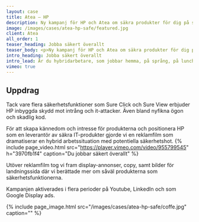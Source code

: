 ```yaml
---
layout: case
title: Atea – HP
description: Ny kampanj för HP och Atea om säkra produkter för dig på språng.
image: /images/cases/atea-hp-safe/featured.jpg
client: Atea
all_order: 1
teaser_heading: Jobba säkert överallt
teaser_body: <p>Ny kampanj för HP och Atea om säkra produkter för dig på språng.</p>
intro_heading: Jobba säkert överallt
intro_lead: Är du hybridarbetare, som jobbar hemma, på språng, på lunchen och kanske på okända nätverk? Då behöver du säkra produkter som låter dig jobba på dina villkor.
vimeo: true
---
```


## Uppdrag

Tack vare flera säkerhetsfunktioner som Sure Click och Sure View erbjuder HP inbyggda skydd mot intrång och it-attacker. Även bland nyfikna ögon och skadlig kod.

För att skapa kännedom och intresse för produkterna och positionera HP som en leverantör av säkra IT-produkter gjorde vi en reklamfilm som dramatiserar en hybrid arbetssituation med potentiella säkerhetshot. 
{%
  include page_video.html
  src="https://player.vimeo.com/video/955799545"
  h="3970fb1f4"
  caption="Du jobbar säkert överallt"
%}

Utöver reklamfilm tog vi fram display-annonser, copy, samt bilder för landningssida där vi berättade mer om såväl produkterna som säkerhetsfunktionerna.

Kampanjen aktiverades i flera perioder på Youtube, LinkedIn och som Google Display ads.

{%
  include page_image.html
  src="/images/cases/atea-hp-safe/coffe.jpg"
  caption=""
%}
